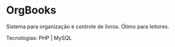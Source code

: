 # OrgBooks
Sistema para organização e controle de livros. Ótimo para leitores.

Tecnologias: PHP | MySQL
